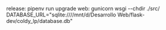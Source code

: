 release: pipenv run upgrade
web: gunicorn wsgi --chdir ./src/
DATABASE_URL="sqlite:////mnt/d/Desarrollo Web/flask-dev/coldy_lp/database.db"
